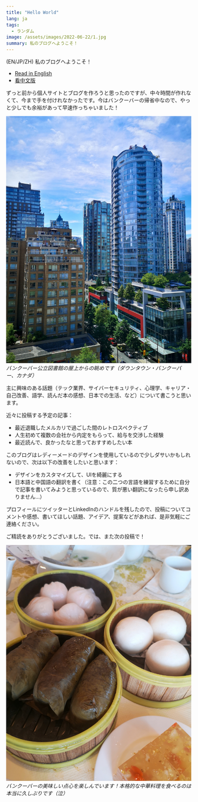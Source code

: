 ```yaml
---
title: "Hello World"
lang: ja
tags:
  - ランダム
image: /assets/images/2022-06-22/1.jpg
summary: 私のブログへようこそ！
---
```


(EN/JP/ZH) 私のブログへようこそ！

- [Read in English](https://gmgchow.github.io/blog/2022/06/22/hello-world.html)
- [看中文版](https://gmgchow.github.io/zh/blog/2022/06/22/hello-world.html)

ずっと前から個人サイトとブログを作ろうと思ったのですが、中々時間が作れなくて、今まで手を付けれなかったです。今はバンクーバーの帰省中なので、やっと少しでも余裕があって早速作っちゃいました！

![](/assets/images/2022-06-22/1.jpg)
*バンクーバー公立図書館の屋上からの眺めです（ダウンタウン・バンクーバー、カナダ）*

主に興味のある話題（テック業界、サイバーセキュリティ、心理学、キャリア・自己改善、語学、読んだ本の感想、日本での生活、など）について書こうと思います。

近々に投稿する予定の記事：
- 最近退職したメルカリで過ごした間のレトロスペクティブ
- 人生初めて複数の会社から内定をもらって、給与を交渉した経験
- 最近読んで、良かったなと思っておすすめしたい本

このブログはレディーメードのデザインを使用しているので少しダサいかもしれないので、次は以下の改善をしたいと思います：
- デザインをカスタマイズして、UIを綺麗にする
- 日本語と中国語の翻訳を書く（注意：この二つの言語を練習するために自分で記事を書いてみようと思っているので、質が悪い翻訳になったら申し訳ありません…）

プロフィールにツイッターとLinkedInのハンドルを残したので、投稿についてコメントや感想、書いてほしい話題、アイデア、提案などがあれば、是非気軽にご連絡ください。

ご精読をありがとうございました。では、また次の投稿で！

![](/assets/images/2022-06-22/2.jpg)
*バンクーバーの美味しい点心を楽しんでいます！本格的な中華料理を食べるのは本当に久しぶりです（泣）*
